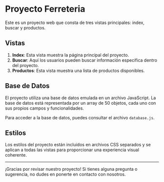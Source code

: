 # Proyecto Ferreteria

Este es un proyecto web que consta de tres vistas principales: index, buscar y productos.

## Vistas

1. **Index**: Esta vista muestra la página principal del proyecto.
2. **Buscar**: Aquí los usuarios pueden buscar información específica dentro del proyecto.
3. **Productos**: Esta vista muestra una lista de productos disponibles.

## Base de Datos

El proyecto utiliza una base de datos emulada en un archivo JavaScript. La base de datos está representada por un array de 50 objetos, cada uno con sus propios campos y funcionalidades.

Para acceder a la base de datos, puedes consultar el archivo `database.js`.

## Estilos

Los estilos del proyecto están incluidos en archivos CSS separados y se aplican a todas las vistas para proporcionar una experiencia visual coherente.

---

¡Gracias por revisar nuestro proyecto! Si tienes alguna pregunta o sugerencia, no dudes en ponerte en contacto con nosotros.
